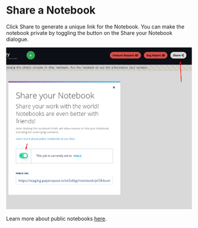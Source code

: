 # Share a Notebook

Click Share to generate a unique link for the Notebook.  You can make the notebook private by toggling the button on the Share your Notebook dialogue.

![](../../.gitbook/assets/image%20%2821%29.png)

Learn more about public notebooks [here](../public-notebooks.md). 


